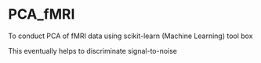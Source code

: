 # PCA_fMRI



To conduct PCA of fMRI data using scikit-learn (Machine Learning) tool box

This eventually helps to discriminate signal-to-noise

